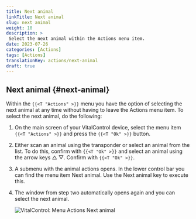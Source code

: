 ```yaml
---
title: Next animal
linkTitle: Next animal
slug: next animal
weight: 10
description: >
 Select the next animal within the Actions menu item.
date: 2023-07-26
categories: [Actions]
tags: [Actions]
translationKey: actions/next-animal
draft: true
---
```

## Next animal {#next-animal}

Within the `{{<T "Actions" >}}` menu you have the option of selecting the next animal at any time without having to leave the Actions menu item. To select the next animal, do the following:

1. On the main screen of your VitalControl device, select the menu item `{{<T "Actions" >}}` and press the `{{<T "Ok" >}}` button.

2. Either scan an animal using the transponder or select an animal from the list. To do this, confirm with `{{<T "Ok" >}}` and select an animal using the arrow keys △ ▽. Confirm with `{{<T "Ok" >}}`.

3. A submenu with the animal actions opens. In the lower control bar you can find the menu item Next animal. Use the Next animal key to execute this.

4. The window from step two automatically opens again and you can select the next animal.

    ![VitalControl: Menu Actions Next animal](../images/nextanimal.png "Choose next animal")
    